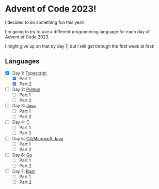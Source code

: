 # Advent of Code 2023!

I decided to do something fun this year!

I'm going to try to use a different programming language for each day of Advent
of Code 2023.

I might give up on that by day 7, but I will get through the first week at
first!

## Languages
- [x] Day 1: [Typescript](https://www.typescriptlang.org/)
  - [x] Part 1
  - [x] Part 2
- [ ] Day 2: [Python](https://www.python.org/)
  - [ ] Part 1
  - [ ] Part 2
- [ ] Day 3: [Java](https://www.java.com/)
  - [ ] Part 1
  - [ ] Part 2
- [ ] Day 4: [C](https://en.wikipedia.org/wiki/C_(programming_language))
  - [ ] Part 1
  - [ ] Part 2
- [ ] Day 5: [C#/Microsoft Java](https://dotnet.microsoft.com/languages/csharp)
  - [ ] Part 1
  - [ ] Part 2
- [ ] Day 6: [Go](https://go.dev)
  - [ ] Part 1
  - [ ] Part 2
- [ ] Day 7: [Rust](https://www.rust-lang.org)
  - [ ] Part 1
  - [ ] Part 2
